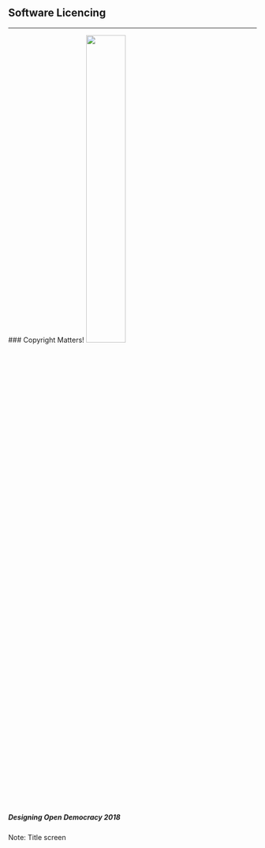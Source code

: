 ## Software Licencing
<hr />
### Copyright Matters!
<img src=slides/img/FSM_logo.png width="40%">

##### Designing Open Democracy 2018

Note:
Title screen
